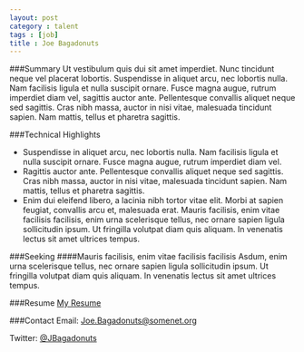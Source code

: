 ```yaml
---
layout: post
category : talent
tags : [job]
title : Joe Bagadonuts 
---
```

###Summary
Ut vestibulum quis dui sit amet imperdiet. Nunc tincidunt neque vel placerat lobortis. Suspendisse in aliquet arcu, nec lobortis nulla. Nam facilisis ligula et nulla suscipit ornare. Fusce magna augue, rutrum imperdiet diam vel, sagittis auctor ante. Pellentesque convallis aliquet neque sed sagittis. Cras nibh massa, auctor in nisi vitae, malesuada tincidunt sapien. Nam mattis, tellus et pharetra sagittis.

###Technical Highlights
* Suspendisse in aliquet arcu, nec lobortis nulla. Nam facilisis ligula et nulla suscipit ornare. Fusce magna augue, rutrum imperdiet diam vel.
* Ragittis auctor ante. Pellentesque convallis aliquet neque sed sagittis. Cras nibh massa, auctor in nisi vitae, malesuada tincidunt sapien. Nam mattis, tellus et pharetra sagittis.
* Enim dui eleifend libero, a lacinia nibh tortor vitae elit. Morbi at sapien feugiat, convallis arcu et, malesuada erat. Mauris facilisis, enim vitae facilisis facilisis, enim urna scelerisque tellus, nec ornare sapien ligula sollicitudin ipsum. Ut fringilla volutpat diam quis aliquam. In venenatis lectus sit amet ultrices tempus.


###Seeking
####Mauris facilisis, enim vitae facilisis facilisis
Asdum, enim urna scelerisque tellus, nec ornare sapien ligula sollicitudin ipsum. Ut fringilla volutpat diam quis aliquam. In venenatis lectus sit amet ultrices tempus.

###Resume
[My Resume](http://en.wikipedia.org/wiki/Brendan_Eich "Not Really Me")

###Contact
Email: [Joe.Bagadonuts@somenet.org](mailto:a@b.c)

Twitter: [@JBagadonuts](https://twitter.com/daringfireball)